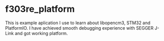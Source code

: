 # f303re_platform
This is example aplication I use to learn about libopencm3, STM32 and PlatformIO. I have achieved smooth debugging experience with SEGGER J-Link and got working platform.
